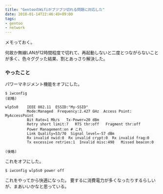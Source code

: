 ```yaml
---
title: "GentooのWifiがブツブツ切れる問題に対応した"
date: 2018-01-14T22:46:49+09:00
tags:
- gentoo
- network
---
```


メモっておく。

<!--more-->

何故か無線LANが12時間程度で切れて、再起動しないと二度とつながらないことが多く、色々ググッた結果、割とあっさり解決した。

### やったこと

パワーマネジメント機能をオフにした。

```
$ iwconfig
(前略)

wlp5s0    IEEE 802.11  ESSID:"My-SSID"
          Mode:Managed  Frequency:2.427 GHz  Access Point: MyAccessPoint
          Bit Rate=1 Mb/s   Tx-Power=20 dBm
          Retry short limit:7   RTS thr:off   Fragment thr:off
          Power Management:on # これ
          Link Quality=53/70  Signal level=-57 dBm
          Rx invalid nwid:0  Rx invalid crypt:0  Rx invalid frag:0
          Tx excessive retries:1  Invalid misc:498   Missed beacon:0

(後略)
```

これをオフにした。

```
$ iwconfig wlp5s0 power off
```

これをやってから快適になった。
要するに消費電力が多くなったりするらしいが、まあいいかなと思っている。
